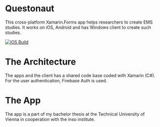 # Questonaut
This cross-platform Xamarin.Forms app helps researchers to create EMS studies. It works on iOS, Android and has Windows client to create such studies.

[![iOS Build](https://build.appcenter.ms/v0.1/apps/1fd4e12a-47dc-42f5-8e4c-0b38beefa189/branches/dev/badge)](https://appcenter.ms)

# The Architecture
The apps and the client has a shared code base coded with Xamarin (C#).
For the user authentication, Firebase Auth is used.

# The App
The app is a part of my bachelor thesis at the Technical University of Vienna in cooperation with the inso institute.
